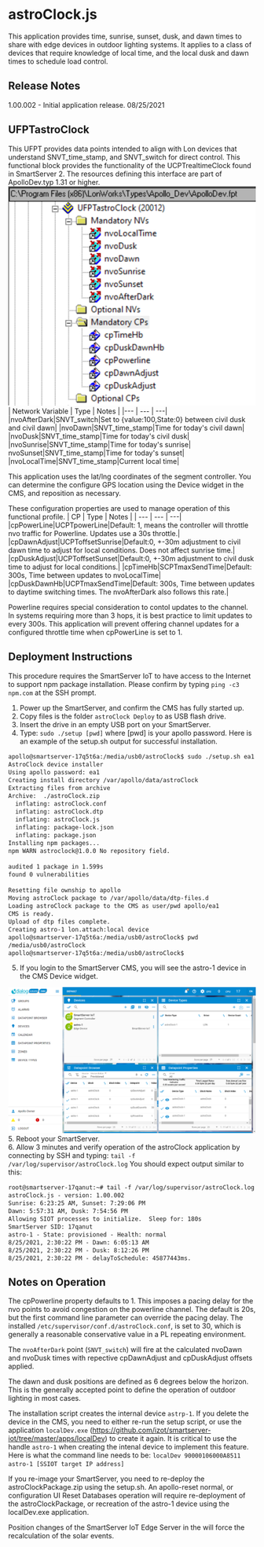# astroClock.js
This application provides time, sunrise, sunset, dusk, and dawn times to share with edge devices in outdoor lighting systems.  It applies to a class of devices that require knowledge of local time, and the local dusk and dawn times to schedule load control.  
## Release Notes
1.00.002 - Initial application release.  08/25/2021
## UFPTastroClock
This UFPT provides data points intended to align with Lon devices that understand SNVT_time_stamp, and SNVT_switch for direct control.  This functional block provides the functionality of the UCPTrealtimeClock found in SmartServer 2. The resources defining this interface are part of ApolloDev.typ 1.31 or higher.
![UFPTastroClock](images/AstroClock%20UFPT.png)
| Network Variable | Type | Notes |
|--- | --- | ---|
|nvoAfterDark|SNVT_switch|Set to {value:100,State:0} between civil dusk and civil dawn|
|nvoDawn|SNVT_time_stamp|Time for today's civil dawn|
|nvoDusk|SNVT_time_stamp|Time for today's civil dusk|
|nvoSunrise|SNVT_time_stamp|Time for today's sunrise|
nvoSunset|SNVT_time_stamp|Time for today's sunset|
|nvoLocalTime|SNVT_time_stamp|Current local time|

This application uses the lat/lng coordinates of the segment controller.  You can determine the configure GPS location using the Device widget in the CMS, and reposition as necessary. 

These configuration properties are used to manage operation of this functional profile.
| CP | Type | Notes |
| --- | --- | ---|
|cpPowerLine|UCPTpowerLine|Default: 1, means the controller will throttle nvo traffic for Powerline.  Updates use a 30s throttle.|
|cpDawnAdjust|UCPToffsetSunrise|Default:0, +-30m adjustment to civil dawn time to adjust for local conditions.  Does not affect sunrise time.|
|cpDuskAdjust|UCPToffsetSunset|Default:0, +-30m adjustment to civil dusk time to adjust for local conditions.|
|cpTimeHb|SCPTmaxSendTime|Default: 300s, Time between updates to nvoLocalTime|
|cpDuskDawnHb|UCPTmaxSendTime|Default: 300s, Time between updates to daytime switching times.  The nvoAfterDark also follows this rate.|

Powerline requires special consideration to contol updates to the channel.  In systems requiring more than 3 hops, it is best practice to limit updates to every 300s.  This application will prevent offering channel updates for a configured throttle time when cpPowerLine is set to 1.

## Deployment Instructions
This procedure requires the SmartServer IoT to have access to the Internet to support npm package installation.  Please confirm by typing `ping -c3 npm.com` at the SSH prompt.
1. Power up the SmartServer, and confirm the CMS has fully started up.
2. Copy files is the folder `astroClock Deploy` to as USB flash drive.
3. Insert the drive in an empty USB port on your SmartServer.  
4. Type: `sudo ./setup [pwd]` where [pwd] is your apollo password.
Here is an example of the setup.sh output for successful installation. 
```
apollo@smartserver-17q5t6a:/media/usb0/astroClock$ sudo ./setup.sh ea1
AstroClock device installer
Using apollo password: ea1
Creating install directory /var/apollo/data/astroClock
Extracting files from archive
Archive:  ./astroClock.zip
  inflating: astroClock.conf
  inflating: astroClock.dtp
  inflating: astroClock.js
  inflating: package-lock.json
  inflating: package.json
Installing npm packages...
npm WARN astroclock@1.0.0 No repository field.

audited 1 package in 1.599s
found 0 vulnerabilities

Resetting file ownship to apollo
Moving astroClock package to /var/apollo/data/dtp-files.d
Loading astroClock package to the CMS as user/pwd apollo/ea1
CMS is ready.
Upload of dtp files complete.
Creating astro-1 lon.attach:local device
apollo@smartserver-17q5t6a:/media/usb0/astroClock$ pwd
/media/usb0/astroClock
apollo@smartserver-17q5t6a:/media/usb0/astroClock$
```

5. If you login to the SmartServer CMS, you will see the astro-1 device in the CMS Device widget.

![Installed AstroClock](images/AstroClockInstalled.png)
5. Reboot your SmartServer.  
6. Allow 3 minutes and verify operation of the astroClock application by connecting by SSH and typing: `tail -f /var/log/supervisor/astroClock.log` You should expect output similar to this:
```
root@smartserver-17qanut:~# tail -f /var/log/supervisor/astroClock.log
astroClock.js - version: 1.00.002
Sunrise: 6:23:25 AM, Sunset: 7:29:06 PM
Dawn: 5:57:31 AM, Dusk: 7:54:56 PM
Allowing SIOT processes to initialize.  Sleep for: 180s
SmartServer SID: 17qanut
astro-1 - State: provisioned - Health: normal
8/25/2021, 2:30:22 PM - Dawn: 6:05:13 AM
8/25/2021, 2:30:22 PM - Dusk: 8:12:26 PM
8/25/2021, 2:30:22 PM - delayToSchedule: 45877443ms.
```
## Notes on Operation
The cpPowerline property defaults to 1.  This imposes a pacing delay for the nvo points to avoid congestion on the powerline channel.  The default is 20s, but the first command line parameter can override the pacing delay.  The installed `/etc/supervisor/conf.d/astroClock.conf`, is set to 30, which is generally a reasonable conservative value in a PL repeating environment.  

The `nvoAfterDark` point (`SNVT_switch`) will fire at the calculated nvoDawn and nvoDusk times with repective cpDawnAdjust and cpDuskAdjust offsets applied.  

The dawn and dusk positions are defined as 6 degrees below the horizon.  This is the generally accepted point to define the operation of outdoor lighting in most cases.

The installation script creates the internal device `astrp-1`.  If you delete the device in the CMS, you need to either re-run the setup script, or use the application `localDev.exe` (https://github.com/izot/smartserver-iot/tree/master/apps/localDev) to create it again.  It is critical to use the handle `astro-1` when creating the intenal device to implement this feature.  Here is what the command line needs to be:
 `localDev 90000106000A8511 astro-1 [SSIOT target IP address]`

 If you re-image your SmartServer, you need to re-deploy the astroClockPackage.zip using the setup.sh.  An apollo-reset normal, or configuration UI Reset Databases operation will require re-deployment of the astroClockPackage, or recreation of the astro-1 device using the localDev.exe application.

 Position changes of the SmartServer IoT Edge Server in the will force the recalculation of the solar events.



